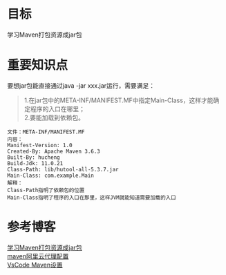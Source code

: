 # 目标
学习Maven打包资源成jar包

# 重要知识点
要想jar包能直接通过java -jar xxx.jar运行，需要满足：  
> 1.在jar包中的META-INF/MANIFEST.MF中指定Main-Class，这样才能确定程序的入口在哪里；  
> 2.要能加载到依赖包。
```
文件：META-INF/MANIFEST.MF
内容：
Manifest-Version: 1.0
Created-By: Apache Maven 3.6.3
Built-By: hucheng
Build-Jdk: 11.0.21
Class-Path: lib/hutool-all-5.3.7.jar
Main-Class: com.example.Main
解释：
Class-Path指明了依赖包的位置
Main-Class指明了程序的入口在那里，这样JVM就能知道需要加载的入口
```



# 参考博客
[学习Maven打包资源成jar包](https://www.cnblogs.com/h--d/p/13060299.html)  
[maven阿里云代理配置](https://developer.aliyun.com/mirror/maven/)  
[VsCode Maven设置](https://blog.csdn.net/jzlswc_7620255/article/details/94590020)  